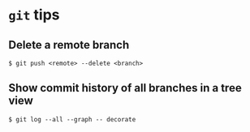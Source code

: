 # `git` tips

## Delete a remote branch
```
$ git push <remote> --delete <branch>
```
## Show commit history of all branches in a tree view
```
$ git log --all --graph -- decorate
```
